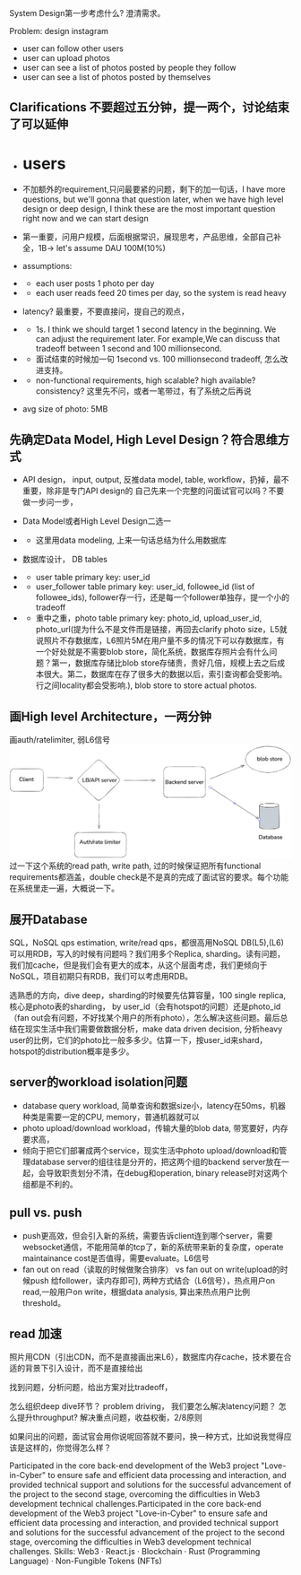 System Design第一步考虑什么? 澄清需求。

Problem: design instagram
- user can follow other users
- user can upload photos
- user can see a list of photos posted by people they follow
- user can see a list of photos posted by themselves


## Clarifications 不要超过五分钟，提一两个，讨论结束了可以延伸
- # users
- 不加额外的requirement,只问最要紧的问题，剩下的加一句话，I have more questions, but we'll gonna that question later, when we have high level design or deep design, I think these are the most important question right now and we can start design
- 第一重要，问用户规模，后面根据常识，展现思考，产品思维，全部自己补全，1B-> let's assume DAU 100M(10%)
- assumptions:
- - each user posts 1 photo per day
- - each user reads feed 20 times per day, so the system is read heavy

- latency? 最重要，不要直接问，提自己的观点，
- - 1s. I think we should target 1 second latency in the beginning. We can adjust the requirement later. For example,We can discuss that tradeoff between 1 second and 100 millionsecond.
- - 面试结束的时候加一句 1second vs. 100 millionsecond tradeoff, 怎么改进支持。

- - non-functional requirements, high scalable? high available? consistency? 这里先不问，或者一笔带过，有了系统之后再说

- avg size of photo: 5MB

## 先确定Data Model, High Level Design？符合思维方式
- API design， input, output, 反推data model, table, workflow，扔掉，最不重要，除非是专门API design的
自己先来一个完整的问面试官可以吗？不要做一步问一步，

- Data Model或者High Level Design二选一
- - 这里用data modeling, 上来一句话总结为什么用数据库
- 数据库设计， DB tables
- - user table primary key: user_id
- - user_follower table primary key: user_id, followee_id (list of followee_ids), follower存一行，还是每一个follower单独存，提一个小的tradeoff
- - 重中之重，photo table primary key: photo_id, upload_user_id, photo_url(提为什么不是文件而是链接，再回去clarify photo size，L5就说照片不存数据库，L6照片5M在用户量不多的情况下可以存数据库，有一个好处就是不需要blob store，简化系统，数据库存照片会有什么问题？第一，数据库存储比blob store存储贵，贵好几倍，规模上去之后成本很大。第二，数据库在存了很多大的数据以后，索引查询都会受影响。行之间locality都会受影响.), blob store to store actual photos.

## 画High level Architecture，一两分钟
画auth/ratelimiter, 弱L6信号
![high level Architecture](ins.png)
过一下这个系统的read path, write path, 过的时候保证把所有functional requirements都涵盖，double check是不是真的完成了面试官的要求。每个功能在系统里走一遍，大概说一下。

## 展开Database
SQL，NoSQL
qps estimation, write/read qps，都很高用NoSQL DB(L5),(L6) 可以用RDB，写入的时候有问题吗？我们用多个Replica, sharding。读有问题，我们加cache，但是我们会有更大的成本，从这个层面考虑，我们更倾向于NoSQL，项目初期只有RDB，我们可以考虑用RDB。

选熟悉的方向，dive deep，sharding的时候要先估算容量，100 single replica, 核心是photo表的sharding， by user_id（会有hotspot的问题）还是photo_id（fan out会有问题，不好找某个用户的所有photo），怎么解决这些问题。最后总结在现实生活中我们需要做数据分析，make data driven decision, 分析heavy user的比例，它们的photo比一般多多少。估算一下，按user_id来shard，hotspot的distribution概率是多少。

## server的workload isolation问题
- database query workload, 简单查询和数据size小，latency在50ms，机器种类是需要一定的CPU, memory，普通机器就可以
- photo upload/download workload，传输大量的blob data, 带宽要好，内存要求高，
- 倾向于把它们部署成两个service，现实生活中photo upload/download和管理database server的组往往是分开的，把这两个组的backend server放在一起，会导致职责划分不清，在debug和operation, binary release时对这两个组都是不利的。

## pull vs. push
- push更高效，但会引入新的系统，需要告诉client连到哪个server，需要websocket通信，不能用简单的tcp了，新的系统带来新的复杂度，operate maintainance cost是否值得，需要evaluate。L6信号
- fan out on read（读取的时候做聚合排序） vs fan out on write(upload的时候push 给follower，读内存即可), 两种方式结合（L6信号），热点用户on read,一般用户on write，根据data analysis, 算出来热点用户比例threshold。

## read 加速
照片用CDN（引出CDN，而不是直接画出来L6），数据库内存cache，技术要在合适的背景下引入设计，而不是直接给出

找到问题，分析问题，给出方案对比tradeoff，

怎么组织deep dive环节？
problem driving，
我们要怎么解决latency问题？ 怎么提升throughput? 
解决重点问题，收益权衡，2/8原则

如果问出的问题，面试官会用你说呢回答就不要问，换一种方式，比如说我觉得应该是这样的，你觉得怎么样？

Participated in the core back-end development of the Web3 project "Love-in-Cyber" to ensure safe and efficient data processing and interaction, and provided technical support and solutions for the successful advancement of the project to the second stage, overcoming the difficulties in Web3 development technical challenges.Participated in the core back-end development of the Web3 project "Love-in-Cyber" to ensure safe and efficient data processing and interaction, and provided technical support and solutions for the successful advancement of the project to the second stage, overcoming the difficulties in Web3 development technical challenges.
Skills: Web3 · React.js · Blockchain · Rust (Programming Language) · Non-Fungible Tokens (NFTs)




